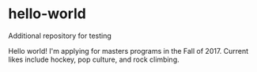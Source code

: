 # hello-world
Additional repository for testing

Hello world! I'm applying for masters programs in the Fall of 2017. Current likes include hockey, pop culture, and rock climbing.
